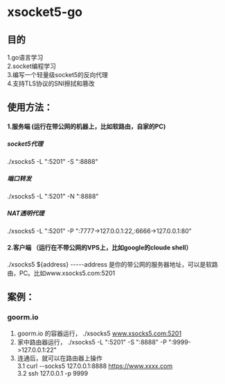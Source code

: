 # xsocket5-go
## 目的
1.go语言学习    
2.socket编程学习        
3.编写一个轻量级socket5的反向代理   
4.支持TLS协议的SNI擦拭和篡改    

## 使用方法：
#### 1.服务端 (运行在带公网的机器上，比如软路由，自家的PC)
#####   socket5代理        
./xsocks5 -L ":5201" -S ":8888"
#####    端口转发            
./xsocks5 -L ":5201" -N ":8888"
#####    NAT透明代理    
./xsocks5 -L ":5201" -P ":7777->127.0.0.1:22,:6666->127.0.0.1:80"

#### 2.客户端  （运行在不带公网的VPS上，比如google的cloude shell）
./xsocks5 ${address} -----address 是你的带公网的服务器地址，可以是软路由，PC。比如www.xsocks5.com:5201   

## 案例：
### goorm.io   
1. goorm.io 的容器运行， ./xsocks5 www.xsocks5.com:5201  
2. 家中路由器运行， ./xsocks5 -L ":5201" -S ":8888" -P ":9999->127.0.0.1:22"    
3. 连通后，就可以在路由器上操作     
   3.1 curl --socks5 127.0.0.1:8888 https://www.xxxx.com    
   3.2 ssh 127.0.0.1 -p 9999  